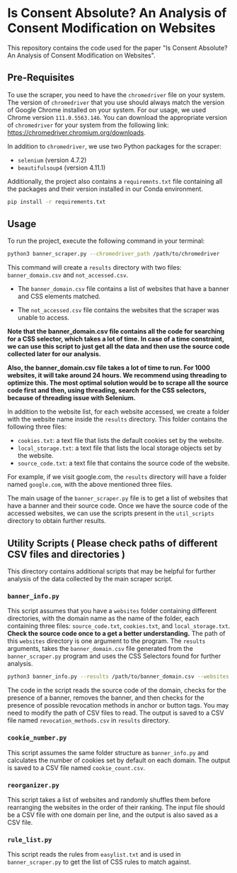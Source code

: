 # Is Consent Absolute? An Analysis of Consent Modification on Websites

This repository contains the code used for the paper "Is Consent Absolute? An Analysis of Consent Modification on Websites".

## Pre-Requisites

To use the scraper, you need to have the `chromedriver` file on your system. The version of `chromedriver` that you use should always match the version of Google Chrome installed on your system. For our usage, we used Chrome version `111.0.5563.146`. You can download the appropriate version of `chromedriver` for your system from the following link: https://chromedriver.chromium.org/downloads. 

In addition to `chromedriver`, we use two Python packages for the scraper:

- `selenium` (version 4.7.2)
- `beautifulsoup4` (version 4.11.1)

Additionally, the project also contains a `requiremnts.txt` file containing all the packages and their version installed in our Conda environment.

```bash
pip install -r requirements.txt
```

## Usage

To run the project, execute the following command in your terminal:

```bash
python3 banner_scraper.py --chromedriver_path /path/to/chromedriver
```

This command will create a `results` directory with two files: `banner_domain.csv` and `not_accessed.csv`.

- The `banner_domain.csv` file contains a list of websites that have a banner and CSS elements matched.

- The `not_accessed.csv` file contains the websites that the scraper was unable to access.

**Note that the banner_domain.csv file contains all the code for searching for a CSS selector, which takes a lot of time. In case of a time constraint, we can use this script to just get all the data and then use the source code collected later for our analysis.**

**Also, the banner_domain.csv file takes a lot of time to run. For 1000 websites, it will take around 24 hours. We recommend using threading to optimize this. The most optimal solution would be to scrape all the source code first and then, using threading, search for the CSS selectors, because of threading issue with Selenium.**

In addition to the website list, for each website accessed, we create a folder with the website name inside the `results` directory. This folder contains the following three files:

- `cookies.txt`: a text file that lists the default cookies set by the website.
- `local_storage.txt`: a text file that lists the local storage objects set by the website.
- `source_code.txt`: a text file that contains the source code of the website.

For example, if we visit google.com, the `results` directory will have a folder named `google.com`, with the above mentioned three files.

The main usage of the `banner_scraper.py` file is to get a list of websites that have a banner and their source code. Once we have the source code of the accessed websites, we can use the scripts present in the `util_scripts` directory to obtain further results.

## Utility Scripts ( Please check paths of different CSV files and directories )

This directory contains additional scripts that may be helpful for further analysis of the data collected by the main scraper script.

### `banner_info.py`

This script assumes that you have a `websites` folder containing different directories, with the domain name as the name of the folder, each containing three files: `source_code.txt`, `cookies.txt`, and `local_storage.txt`. **Check the source code once to a get a better understanding.** The path of this `websites` directory is one argument to the program. The `results` arguments, takes the `banner_domain.csv` file generated from the `banner_scraper.py` program and uses the CSS Selectors found for further analysis.

```bash
python3 banner_info.py --results /path/to/banner_domain.csv --websites /path/to/scraped_webistes
```

The code in the script reads the source code of the domain, checks for the presence of a banner, removes the banner, and then checks for the presence of possible revocation methods in anchor or button tags. You may need to modify the path of CSV files to read. The output is saved to a CSV file named `revocation_methods.csv` in `results` directory. 

### `cookie_number.py`

This script assumes the same folder structure as `banner_info.py` and calculates the number of cookies set by default on each domain. The output is saved to a CSV file named `cookie_count.csv`.

### `reorganizer.py`

This script takes a list of websites and randomly shuffles them before rearranging the websites in the order of their ranking. The input file should be a CSV file with one domain per line, and the output is also saved as a CSV file.

### `rule_list.py`

This script reads the rules from `easylist.txt` and is used in `banner_scraper.py` to get the list of CSS rules to match against.
